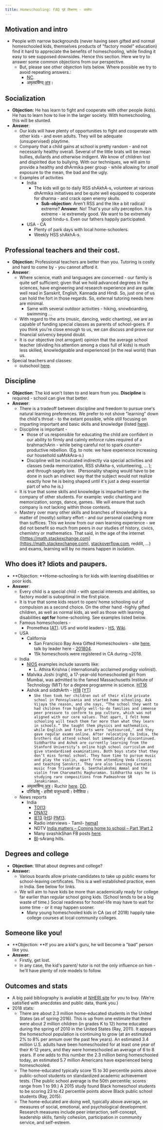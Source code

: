 ```yaml
---
title: Homeschooling: FAQ गृहे शिक्षणम् - आक्षेपाः
---  
```


## Motivation and intro

- People with narrow backgrounds (never having seen gifted and normal homeschooled kids, themselves products of "factory model" education) find it hard to appreciate the benefits of homeschooling, while finding it easy to see supposed downsides. Hence this section. Here we try to answer some common objections from our perspective.
    - But, please see other objection lists below. Where possible we try to avoid repeating answers.:
        - [NC](http://www.naturalchild.org/common_objections/).
        - अमृतवर्षिण्य् [अत्र](https://www.youtube.com/watch?v=3D37Oy-p-TQ&feature=youtu.be&t=1517)।

## Socialization

- **Objection:** He has learn to fight and cooperate with other people (kids). He has to learn how to live in the larger society. With homeschooling, this will be stunted.
- **Answer**:
    - Our kids will have plenty of opportunities to fight and cooperate with other kids - and even adults. They will be adequate (unsupervised) playtime.
    - Company that a child gains at school is pretty random - and not necessarily healthy overall. Several of the little brats will be mean bullies, dullards and otherwise indigent. We know of children lost and dispirited due to bullying. With our techniques, we will aim to provide a healthy and dhArmika peer group - while allowing for _small_ exposure to the mean, the bad and the ugly.
    - Examples of activities
        - India
            - The kids will go to daily RSS shAkhA-s, volunteer at various dhArmika initiatives and be quite well equipped to cooperate for dharma - and crack open enemy skulls.
                - **Sub-objection**: Aren't RSS and the like a bit radical/ extreme? **Answer**: No! That's your silly perception. It is extreme - ie extremely good. We want to be extremely good hindu-s. Even our fathers happily participated.
        - USA - CA
            - Plenty of park days with local home-schoolers.
            - Weekly HSS shAkhA-s.

## Professional teachers and their cost.

- **Objection:** Professional teachers are better than you. Tutoring is costly and hard to come by - you cannot afford it.
- **Answer**:
    - Where science, math and languages are concerned - our family is quite self sufficient; given that we hold advanced degrees in the sciences, have engineering and research experience and are quite well read in Sanskrit, English, Kannada and Hindi. So, just one of us can hold the fort in those regards. So, external tutoring needs here are minimal.
        - Same with several outdoor activities - hiking, snowboarding, swimming ...
    - With regard to the arts (music, dancing, vedic chanting), we are as capable of funding special classes as parents of school-goers. If you think you're close enough to us, we can discuss and prove our financial solvency beyond doubt.
    - It is our objective (not arrogant) opinion that the average school teacher (dividing his attention among a class full of kids) is much less skilled, knowledgeable and experienced (in the real world) than us.
- Special teachers and classes:
    - outschool [here](https://outschool.com/#abjgi15l1l).

## Discipline

- **Objection**: The kid won't listen to and learn from you. **Discipline** is required - school can give that better.
- **Answer**:
    - There is a tradeoff between discipline and freedom to pursue one's natural learning preferences. We prefer to not shove "learning" down the child's throat - to the extant possible, while still focusing on imparting important and basic skills and knowledge (listed [here](https://checkvist.com/checklists/575542-desiderata)).
    - Discipline is important -
        - those of us responsible for educating the child are confident in our ability to firmly and calmly enforce rules required of a brahmachArin - while being careful not to spark counter-productive rebellion. (Eg. to note: we have experience increasing our household saMskAra-s.)
        - Discipline will be inculcated indirectly via special activities and classes (veda memorization, RSS shAkha-s, volunteering, ... ); and through sagely lore.  (Personality shaping would have to be done in such an indirect way that the subject would not realize exactly how he is being shaped until it's just a deep essential part of who he is.)
    - It is true that some skills and knowledge is imparted better in the company of other students. For example: vedic chanting and memorization, songs, dance, games.. We will ensure that such company is not lacking within those contexts.
    - Mastery over many other skills and branches of knowledge is a matter of (mostly) solitary effort - and our personal coaching more than suffices. This we know from our own learning experience - we did not benefit so much from peers in our studies of history, civics, chemistry or mathematics. That said, in the age of the internet ([https://math.stackexchange.com](https://math.stackexchange.com), [stackoverflow.com](http://stackoverflow.com), reddit, ...) and exams, learning will by no means happen in isolation.

## Who does it? Idiots and paupers. 

- **Objection: **Home-schooling is for kids with learning disabilities or poor kids.
- **Answer**:
    - Every child is a special child - with special interests and abilities, so factory model is suboptimal in the first place.
    - It is true that some kids resort to open/ home schooling out of compulsion as a second choice. On the other hand -highly gifted children, as well as normal kids, as well as those with learning disabilities **opt for** home-schooling. See examples listed below.
    - Famous homeschoolers -
        - Promethea \[[AT](https://magazine.atavist.com/promethea-unbound-child-genius-montana)\]. US and world leaders - [HS](https://www.homeschoolacademy.com/a/famoushomeschoolers/), [Wiki](https://en.wikipedia.org/wiki/List_of_homeschooled_people).
    - USA
        - California
            - San Francisco Bay Area Gifted Homeschoolers - site [here](http://www.sfbaghs.org/), talk by leader here - [201804](https://archive.org/details/Homeschooling_talks/2018-04-26-13_04_19_San_Jose.mp3).
            - 15k homeschools were registered in CA during ~2018.
    - India
        - [NIOS](http://www.nios.ac.in/success-stories.aspx) examples include savants like:
            - L. Athira Krishna ( internationally acclaimed prodigy violinist).
        - Malvika Joshi (right), a 17-year-old homeschooled girl from Mumbai, was admitted to the famed Massachusetts Institute of Technology (MIT) for a degree programme in science. [HT16](https://www.hindustantimes.com/mumbai-news/i-dislike-the-entire-schooling-system-says-mom-of-homeschooled-teenager-who-makes-it-to-mit/story-hM4iJW9O19ACfmpp4z6zCP.html)
        - Ashok and siddhArth - [H18](http://www.thehindu.com/life-and-style/The-teenage-Sanskrit-scholars/article16911279.ece) \[[YT](https://www.youtube.com/watch?v=ebBZexX4HRk)\]
            - `She then took her children out of their elite private school in Pennsylvania and started home schooling. Ask Vijaya the reason, and she says, “The school they went to had children from highly well-to-do families and immense peer pressure to conform to pop culture, which was not aligned with our core values. That apart, I felt home schooling will teach them far more than what they learn in schools.” She taught them physics and mathematics, while English and fine arts were ‘outsourced,’ and they gave regular exams online. After relocating to India, the brothers did attend school but immediately discontinued. Siddhartha and Ashok are currently learning from the Stanford University’s online high school curriculum and give standardised examinations. Both boys state that they don’t miss formal school. They have time to pursue music and play the violin, apart from attending Veda classes and teaching Sanskrit. They are also learning Carnatic music from Trivandrum G. Seethalakshmi Ammal and the violin from Charumathi Raghuraman. Siddhartha says he is studying rare compositions from Padmashree SR Janakiraman.`
        - अमृतवर्षिण्य् [अत्र](https://www.youtube.com/watch?v=3D37Oy-p-TQ&feature=youtu.be&t=1517)। Ruchir [here](http://homeschoolers.in/i-am-ruchir-and-i-never-went-to-school/). [DD](http://homeschoolers.in/interview-with-dola-dasgupta-perspective-on-living-and-growing-without-school/).
        - परिचितेषु \- हरीशो यजुरध्यायी। वेनीशिया।
    - News reports
        - India
            - [TOI13](https://timesofindia.indiatimes.com/life-style/relationships/parenting/Is-home-schooling-good-for-your-child/articleshow/24804617.cms)
            - [DNA12](http://www.dnaindia.com/mumbai/report-homeschooling-school-s-out-learning-s-in-1753535)
            - [IE13](http://www.indianexpress.com/news/learning-to-be-free/1117569/0) ([HS](http://homeschoolers.in/learning-to-be-free/)) [PM13](http://homeschoolers.in/a-class-apart/).
            - Radio interviews - Tamil- [hema1](http://homeschoolers.in/homeschooling-at-chennai/)
            - NDTV [India matters – Coming home to school – Part 1](http://www.ndtv.com/video/player/india-matters/india-matters-coming-home-to-school-part-i/216468)[Part 2](http://www.ndtv.com/video/player/india-matters/india-matters-coming-home-to-school-part-ii/216987)
            - Many svashikShan FB posts [here](https://www.facebook.com/pg/swashikshan/posts/).
            - [BI](https://www.thebetterindia.com/112174/sarang-hills-alternate-school-sustainable-living/)-sArang hills.

## Degrees and college

- **Objection**: What about degrees and college?
- **Answer:**
    - Various boards allow private candidates to take up public exams for school-leaving certificates. This is a well established practice, even in India. See below for links.
    - We will aim to have kids be more than academically ready for college far earlier than regular school going kids. (School tends to be a big waste of time.) Social readiness for hostel-life may have to wait for some time - or it may happen sooner.
        - Many young homeschooled kids in CA (as of 2018) happily take college courses at local community colleges.

## Someone like you!

- **Objection: **If you are a kid's guru, he will become a "bad" person like you.
- **Answer**:
    - Firstly, get lost.
    - In any case, the kid's parent/ tutor is not the only influence on him - he'll have plenty of role models to follow.

## Outcomes and stats

- A big paid bibliography is avaliable at [NHERI site](https://www.nheri.org/research-facts-on-homeschooling/) for you to buy. (We're satisfied with anecdotes and public data, thank you.)
- 2018 stats:
    - There are about 2.3 million home-educated students in the United States (as of spring 2016). This is up from one estimate that there were about 2 million children (in grades K to 12) home educated during the spring of 2010 in the United States (Ray, 2011). It appears the homeschool population is continuing to grow (at an estimated 2% to 8% per annum over the past few years). An estimated 3.4 million U.S. adults have been homeschooled for at least one year of their K-12 years, and they were homeschooled an average of 6 to 8 years. If one adds to this number the 2.3 million being homeschooled today, an estimated 5.7 million Americans have experienced being homeschooled. 
    - The home-educated typically score 15 to 30 percentile points above public-school students on standardized academic achievement tests. (The public school average is the 50th percentile; scores range from 1 to 99.) A 2015 study found Black homeschool students to be scoring 23 to 42 percentile points above Black public school students (Ray, 2015).
    - The home-educated are doing well, typically above average, on measures of social, emotional, and psychological development. Research measures include peer interaction, self-concept, leadership skills, family cohesion, participation in community service, and self-esteem.
